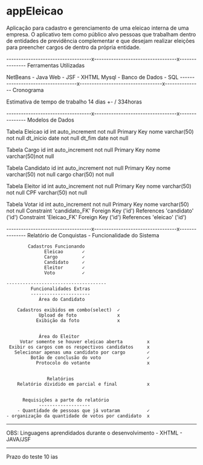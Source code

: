 # appEleicao
Aplicação para cadastro e gerenciamento de uma eleicao interna de uma empresa. O aplicativo tem como público alvo pessoas que trabalham dentro de entidades de previdência complementar e que desejam realizar eleições para preencher cargos de dentro da própria entidade.

-----------------------------------x----------------------------------x---------------
Ferramentas Utilizadas

NetBeans - Java Web - JSF - XHTML
Mysql - Banco de Dados - SQL
-----------------------------------x----------------------------------x---------------
Cronograma

Estimativa de tempo de trabalho 14 dias +- / 334horas

-----------------------------------x----------------------------------x---------------
Modelos de Dados

Tabela Eleicao
id int auto_increment not null Primary Key
nome varchar(50) not null
dt_inicio date not null
dt_fim date not null

Tabela Cargo
id int auto_increment not null Primary Key
nome varchar(50)not null

Tabela Candidato
id int auto_increment not null Primary Key
nome varchar(50) not null
cargo char(50) not null

Tabela Eleitor
id int auto_increment not null Primary Key
nome varchar(50) not null
CPF varchar(50) not null

Tabela Votar
id int auto_increment not null Primary Key
nome varchar(50) not null
Constraint 'candidato_FK' Foreign Key ('id') References 'candidato' ('id')
Constraint 'Eleicao_FK' Foreign Key ('id') References 'eleicao' ('id')

-----------------------------------x----------------------------------x---------------
Relatório de Conquistas - Funcionalidade do Sistema

            Cadastros Funcionando     
                  Eleicao       ✓      
                  Cargo         ✓
                  Candidato     ✓       
                  Eleitor       ✓
                  Voto          ✓

    -------------------------------------
             Funcionalidades Extras
             ----------------------
                Área do Candidato
 
        Cadastros exibidos em combo(select)  ✓
                Upload de foto               x
               Exibição da foto              x
       
       
                Área do Eleitor
         Votar somente se houver eleicao aberta         x
     Exibir os cargos com os respectivos candidatos     x
       Selecionar apenas uma candidato por cargo        ✓
             Botão de conclusão do voto                 ✓
               Protocolo do votante                     x
               
               
                   Relatórios
        Relatório dividido em parcial e final           x
        
        
          Requisições a parte do relatório
                -------------------
        - Quantidade de pessoas que já votaram          ✓
    - organização da quantidade de votos por candidato  x
                 
       

 --------------------------------------------------------------------------------------
 OBS: Linguagens aprendidados durante o desenvolvimento
      - XHTML
      - JAVA/JSF
      
 --------------------------------------------------------------------------------------
 Prazo do teste
 10 ias
